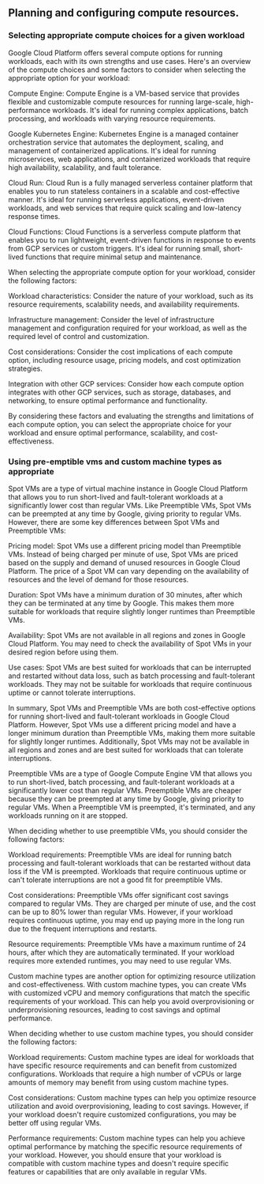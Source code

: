 ## Planning and configuring compute resources.

### Selecting appropriate compute choices for a given workload
Google Cloud Platform offers several compute options for running workloads, each with its own strengths and use cases. Here's an overview of the compute choices and some factors to consider when selecting the appropriate option for your workload:

Compute Engine: Compute Engine is a VM-based service that provides flexible and customizable compute resources for running large-scale, high-performance workloads. It's ideal for running complex applications, batch processing, and workloads with varying resource requirements.

Google Kubernetes Engine: Kubernetes Engine is a managed container orchestration service that automates the deployment, scaling, and management of containerized applications. It's ideal for running microservices, web applications, and containerized workloads that require high availability, scalability, and fault tolerance.

Cloud Run: Cloud Run is a fully managed serverless container platform that enables you to run stateless containers in a scalable and cost-effective manner. It's ideal for running serverless applications, event-driven workloads, and web services that require quick scaling and low-latency response times.

Cloud Functions: Cloud Functions is a serverless compute platform that enables you to run lightweight, event-driven functions in response to events from GCP services or custom triggers. It's ideal for running small, short-lived functions that require minimal setup and maintenance.

When selecting the appropriate compute option for your workload, consider the following factors:

Workload characteristics: Consider the nature of your workload, such as its resource requirements, scalability needs, and availability requirements.

Infrastructure management: Consider the level of infrastructure management and configuration required for your workload, as well as the required level of control and customization.

Cost considerations: Consider the cost implications of each compute option, including resource usage, pricing models, and cost optimization strategies.

Integration with other GCP services: Consider how each compute option integrates with other GCP services, such as storage, databases, and networking, to ensure optimal performance and functionality.

By considering these factors and evaluating the strengths and limitations of each compute option, you can select the appropriate choice for your workload and ensure optimal performance, scalability, and cost-effectiveness.


### Using pre-emptible vms and custom machine types as appropriate
Spot VMs are a type of virtual machine instance in Google Cloud Platform that allows you to run short-lived and fault-tolerant workloads at a significantly lower cost than regular VMs. Like Preemptible VMs, Spot VMs can be preempted at any time by Google, giving priority to regular VMs. However, there are some key differences between Spot VMs and Preemptible VMs:

Pricing model: Spot VMs use a different pricing model than Preemptible VMs. Instead of being charged per minute of use, Spot VMs are priced based on the supply and demand of unused resources in Google Cloud Platform. The price of a Spot VM can vary depending on the availability of resources and the level of demand for those resources.

Duration: Spot VMs have a minimum duration of 30 minutes, after which they can be terminated at any time by Google. This makes them more suitable for workloads that require slightly longer runtimes than Preemptible VMs.

Availability: Spot VMs are not available in all regions and zones in Google Cloud Platform. You may need to check the availability of Spot VMs in your desired region before using them.

Use cases: Spot VMs are best suited for workloads that can be interrupted and restarted without data loss, such as batch processing and fault-tolerant workloads. They may not be suitable for workloads that require continuous uptime or cannot tolerate interruptions.

In summary, Spot VMs and Preemptible VMs are both cost-effective options for running short-lived and fault-tolerant workloads in Google Cloud Platform. However, Spot VMs use a different pricing model and have a longer minimum duration than Preemptible VMs, making them more suitable for slightly longer runtimes. Additionally, Spot VMs may not be available in all regions and zones and are best suited for workloads that can tolerate interruptions.

Preemptible VMs are a type of Google Compute Engine VM that allows you to run short-lived, batch processing, and fault-tolerant workloads at a significantly lower cost than regular VMs. Preemptible VMs are cheaper because they can be preempted at any time by Google, giving priority to regular VMs. When a Preemptible VM is preempted, it's terminated, and any workloads running on it are stopped.

When deciding whether to use preemptible VMs, you should consider the following factors:

Workload requirements: Preemptible VMs are ideal for running batch processing and fault-tolerant workloads that can be restarted without data loss if the VM is preempted. Workloads that require continuous uptime or can't tolerate interruptions are not a good fit for preemptible VMs.

Cost considerations: Preemptible VMs offer significant cost savings compared to regular VMs. They are charged per minute of use, and the cost can be up to 80% lower than regular VMs. However, if your workload requires continuous uptime, you may end up paying more in the long run due to the frequent interruptions and restarts.

Resource requirements: Preemptible VMs have a maximum runtime of 24 hours, after which they are automatically terminated. If your workload requires more extended runtimes, you may need to use regular VMs.

Custom machine types are another option for optimizing resource utilization and cost-effectiveness. With custom machine types, you can create VMs with customized vCPU and memory configurations that match the specific requirements of your workload. This can help you avoid overprovisioning or underprovisioning resources, leading to cost savings and optimal performance.

When deciding whether to use custom machine types, you should consider the following factors:

Workload requirements: Custom machine types are ideal for workloads that have specific resource requirements and can benefit from customized configurations. Workloads that require a high number of vCPUs or large amounts of memory may benefit from using custom machine types.

Cost considerations: Custom machine types can help you optimize resource utilization and avoid overprovisioning, leading to cost savings. However, if your workload doesn't require customized configurations, you may be better off using regular VMs.

Performance requirements: Custom machine types can help you achieve optimal performance by matching the specific resource requirements of your workload. However, you should ensure that your workload is compatible with custom machine types and doesn't require specific features or capabilities that are only available in regular VMs.